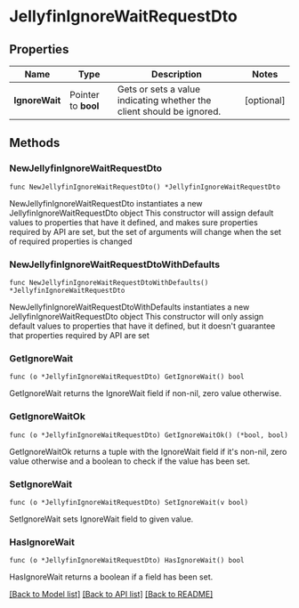 # JellyfinIgnoreWaitRequestDto

## Properties

Name | Type | Description | Notes
------------ | ------------- | ------------- | -------------
**IgnoreWait** | Pointer to **bool** | Gets or sets a value indicating whether the client should be ignored. | [optional] 

## Methods

### NewJellyfinIgnoreWaitRequestDto

`func NewJellyfinIgnoreWaitRequestDto() *JellyfinIgnoreWaitRequestDto`

NewJellyfinIgnoreWaitRequestDto instantiates a new JellyfinIgnoreWaitRequestDto object
This constructor will assign default values to properties that have it defined,
and makes sure properties required by API are set, but the set of arguments
will change when the set of required properties is changed

### NewJellyfinIgnoreWaitRequestDtoWithDefaults

`func NewJellyfinIgnoreWaitRequestDtoWithDefaults() *JellyfinIgnoreWaitRequestDto`

NewJellyfinIgnoreWaitRequestDtoWithDefaults instantiates a new JellyfinIgnoreWaitRequestDto object
This constructor will only assign default values to properties that have it defined,
but it doesn't guarantee that properties required by API are set

### GetIgnoreWait

`func (o *JellyfinIgnoreWaitRequestDto) GetIgnoreWait() bool`

GetIgnoreWait returns the IgnoreWait field if non-nil, zero value otherwise.

### GetIgnoreWaitOk

`func (o *JellyfinIgnoreWaitRequestDto) GetIgnoreWaitOk() (*bool, bool)`

GetIgnoreWaitOk returns a tuple with the IgnoreWait field if it's non-nil, zero value otherwise
and a boolean to check if the value has been set.

### SetIgnoreWait

`func (o *JellyfinIgnoreWaitRequestDto) SetIgnoreWait(v bool)`

SetIgnoreWait sets IgnoreWait field to given value.

### HasIgnoreWait

`func (o *JellyfinIgnoreWaitRequestDto) HasIgnoreWait() bool`

HasIgnoreWait returns a boolean if a field has been set.


[[Back to Model list]](../README.md#documentation-for-models) [[Back to API list]](../README.md#documentation-for-api-endpoints) [[Back to README]](../README.md)


